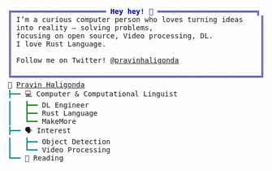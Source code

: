 <pre style="font-family:Menlo, 'DejaVu Sans Mono', consoles, 'Courier New', monospace"><span style="color: #000080; text-decoration-color: #000080">╔══════════════════════ </span><span style="color: #000080; text-decoration-color: #000080; font-weight: bold">Hey hey! 👋</span><span style="color: #000080; text-decoration-color: #000080"> ═══════════════════════╗</span>
<span style="color: #000080; text-decoration-color: #000080">║</span> I’m a curious computer person who loves turning ideas    <span style="color: #000080; text-decoration-color: #000080">║</span>
<span style="color: #000080; text-decoration-color: #000080">║</span> into reality — solving problems,                         <span style="color: #000080; text-decoration-color: #000080">║</span>
<span style="color: #000080; text-decoration-color: #000080">║</span> focusing on open source, Video processing, DL.           <span style="color: #000080; text-decoration-color: #000080">║</span>
<span style="color: #000080; text-decoration-color: #000080">║</span> I love Rust Language.                                    <span style="color: #000080; text-decoration-color: #000080">║</span>
<span style="color: #000080; text-decoration-color: #000080">║</span>                                                          <span style="color: #000080; text-decoration-color: #000080">║</span>
<span style="color: #000080; text-decoration-color: #000080">║</span> Follow me on Twitter! <a href="https://x.com/pravinhaligonda">@pravinhaligonda</a>                   <span style="color: #000080; text-decoration-color: #000080">║</span>
<span style="color: #000080; text-decoration-color: #000080">║</span>                                                          <span style="color: #000080; text-decoration-color: #000080">║</span>
<span style="color: #000080; text-decoration-color: #000080">╚══════════════════════════════════════════════════════════╝</span>
🤙 <a href="https://www.linkedin.com/in/pravinhaligonda/">Pravin Haligonda</a>                                         
<span style="color: #008080; text-decoration-color: #008080">┣━━ </span>💻 Computer &amp; Computational Linguist                    
<span style="color: #008080; text-decoration-color: #008080">┃   </span><span style="color: #008000; text-decoration-color: #008000">┣━━ </span>DL Engineer                                         
<span style="color: #008080; text-decoration-color: #008080">┃   </span><span style="color: #008000; text-decoration-color: #008000">┣━━ </span>Rust Language                                       
<span style="color: #008080; text-decoration-color: #008080">┃   </span><span style="color: #008000; text-decoration-color: #008000">┗━━ </span>MakeMore                                            
<span style="color: #008080; text-decoration-color: #008080">┣━━ </span>🗣 Interest                                              
<span style="color: #008080; text-decoration-color: #008080">┃   ┣━━ </span>Object Detection                                    
<span style="color: #008080; text-decoration-color: #008080">┃   ┗━━ </span>Video Processing                                    
<span style="color: #008080; text-decoration-color: #008080">┗━━ </span>📖 Reading                                              
</pre>
